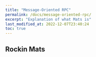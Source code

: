 ```yaml
---
title: "Message-Oriented RPC"
permalink: /docs/message-oriented-rpc/
excerpt: "Explanation of what Mats is"
last_modified_at: 2022-12-07T23:40:24
toc: true
---
```


## Rockin Mats